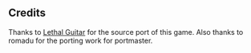 ## Credits

Thanks to [Lethal Guitar](https://github.com/lethal-guitar/RigelEngine) for the source port of this game.  Also thanks to romadu for the porting work for portmaster.

